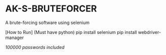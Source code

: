 # AK-S-BRUTEFORCER

                                                                                                        

A brute-forcing software using selenium

[How to Run]
(Must have python)
pip install selenium
pip install webdriver-manager


*100000 passwords included*
